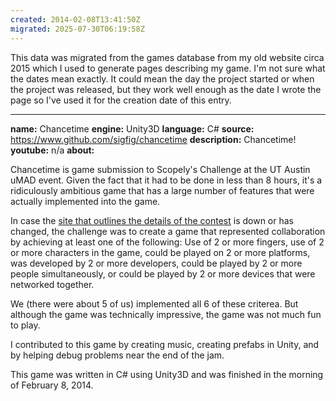 ```yaml
---
created: 2014-02-08T13:41:50Z
migrated: 2025-07-30T06:19:58Z
---
```


This data was migrated from the games database from my old website circa 2015 which I used to generate pages describing my game. I'm not sure what the dates mean exactly. It could mean the day the project started or when the project was released, but they work well enough as the date I wrote the page so I've used it for the creation date of this entry.

---

**name:** Chancetime
**engine:** Unity3D
**language:** C#
**source:** https://www.github.com/sigfig/chancetime
**description:** Chancetime!
**youtube:** n/a
**about:**

Chancetime is game submission to Scopely's Challenge at the UT Austin uMAD event. Given the fact that it had to be done in less than 8 hours, it's a ridiculously ambitious game that has a large number of features that were actually implemented into the game.

In case the [site that outlines the details of the contest](http://challenge.hiddenswitch.com/) is down or has changed, the challenge was to create a game that represented collaboration by achieving at least one of the following: Use of 2 or more fingers, use of 2 or more characters in the game, could be played on 2 or more platforms, was developed by 2 or more developers, could be played by 2 or more people simultaneously, or could be played by 2 or more devices that were networked together.

We (there were about 5 of us) implemented all 6 of these criterea. But although the game was technically impressive, the game was not much fun to play.

I contributed to this game by creating music, creating prefabs in Unity, and by helping debug problems near the end of the jam.

This game was written in C# using Unity3D and was finished in the morning of February 8, 2014.
